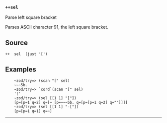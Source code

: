 ### `++sel`

Parse left square bracket

Parses ASCII character 91, the left square bracket.

Source
------

    ++  sel  (just '[')

Examples
--------

        ~zod/try=> (scan "[" sel)
        ~~~5b.
        ~zod/try=> `cord`(scan "[" sel)
        '['
        ~zod/try=> (sel [[1 1] "["])
        [p=[p=1 q=2] q=[~ [p=~~~5b. q=[p=[p=1 q=2] q=""]]]]
        ~zod/try=> (sel [[1 1] "-["])
        [p=[p=1 q=1] q=~]



***
